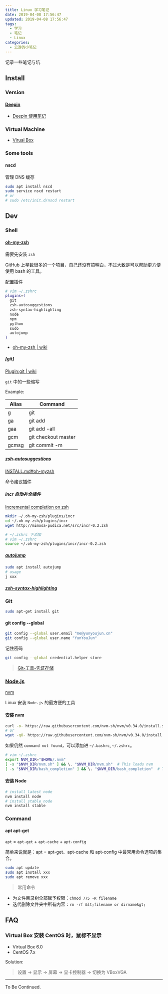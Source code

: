 ```yaml
---
title: Linux 学习笔记
date: 2019-04-08 17:56:47
updated: 2019-04-08 17:56:47
tags:
  - 学习
  - 笔记
  - Linux
categories:
  - 云游的小笔记
---
```


记录一些笔记与坑

<!-- more -->

## Install

### Version

#### [Deepin](https://www.deepin.org/)

- [Deepin 使用笔记](../deepin-use-note/)

### Virtual Machine

- [Virual Box](https://www.virtualbox.org/)

### Some tools

#### nscd

管理 DNS 缓存

```sh
sudo apt install nscd
sudo service nscd restart
# or
# sudo /etc/init.d/nscd restart
```

## Dev

### Shell

#### [oh-my-zsh](https://github.com/robbyrussell/oh-my-zsh)

需要先安装 `zsh`

GitHub 上星数很多的一个项目，自己还没有搞明白，不过大致是可以帮助更方便使用 bash 的工具。

配置插件

```sh
# vim ~/.zshrc
plugins=(
  git
  zsh-autosuggestions
  zsh-syntax-highlighting
  node
  npm
  python
  sudo
  autojump
)
```

- [oh-my-zsh | wiki](https://github.com/robbyrussell/oh-my-zsh/wiki)

##### [git]

[Plugin:git | wiki](https://github.com/robbyrussell/oh-my-zsh/wiki/Plugin:git)

`git` 中的一些缩写

Example:

|Alias|Command|
|-----|-------|
| g | git |
| ga | git add |
| gaa | git add -all|
| gcm | git checkout master |
| gcmsg | git commit -m |


##### [zsh-autosuggestions](https://github.com/zsh-users/zsh-autosuggestions)

[INSTALL.md#oh-myzsh](https://github.com/zsh-users/zsh-autosuggestions/blob/master/INSTALL.md#oh-my-zsh)

命令建议插件

##### incr 自动补全插件

[Incremental completion on zsh](http://mimosa-pudica.net/zsh-incremental.html)

```sh
mkdir ~/.oh-my-zsh/plugins/incr
cd ~/.oh-my-zsh/plugins/incr
wget http://mimosa-pudica.net/src/incr-0.2.zsh
```

```sh
# ~/.zshrc 下添加
# vim ~/.zshrc
source ~/.oh-my-zsh/plugins/incr/incr-0.2.zsh
```

##### [autojump](https://github.com/robbyrussell/oh-my-zsh/tree/master/plugins/autojump)

```sh
sudo apt install autojump
# usage
j xxx
```

##### [zsh-syntax-highlighting](https://github.com/zsh-users/zsh-syntax-highlighting)

### Git

```sh
sudo apt-get install git
```

#### git config --global

```sh
git config --global user.email "me@yunyoujun.cn"
git config --global user.name "YunYouJun"
```

记住密码

```sh
git config --global credential.helper store
```

> [Git-工具-凭证存储](https://git-scm.com/book/zh/v2/Git-%E5%B7%A5%E5%85%B7-%E5%87%AD%E8%AF%81%E5%AD%98%E5%82%A8)

### [Node.js](https://github.com/nodejs/help/wiki/Installation)

[nvm](https://github.com/nvm-sh/nvm)

Linux 安装 `Node.js` 的最方便的工具

#### 安装 nvm

```sh
curl -o- https://raw.githubusercontent.com/nvm-sh/nvm/v0.34.0/install.sh | bash
# or
wget -qO- https://raw.githubusercontent.com/nvm-sh/nvm/v0.34.0/install.sh | bash
```

如果仍然 `command not found`，可以添加进 `~/.bashrc`, `~/.zshrc`。

```sh
# vim ~/.zshrc
export NVM_DIR="$HOME/.nvm"
[ -s "$NVM_DIR/nvm.sh" ] && \. "$NVM_DIR/nvm.sh"  # This loads nvm
[ -s "$NVM_DIR/bash_completion" ] && \. "$NVM_DIR/bash_completion"  # This loads nvm bash_completion
```

#### 安装 Node

```sh
# install latest node
nvm install node
# install stable node
nvm install stable
```

### Command

#### apt apt-get

`apt` = `apt-get` + `apt-cache` + `apt-config`

简单来说就是：apt = apt-get、apt-cache 和 apt-config 中最常用命令选项的集合。

```sh
sudo apt update
sudo apt install xxx
sudo apt remove xxx
```

> 常用命令

- 为文件目录树全部赋予权限：`chmod 775 -R filename`
- 迭代删除文件夹中所有内容：`rm -rf &lt;filename or dirname&gt;`

## FAQ

### Virtual Box 安装 CentOS 时，鼠标不显示

- Virtual Box 6.0
- CentOS 7.x

Solution:

> 设置 -> 显示 -> 屏幕 -> 显卡控制器 -> 切换为 VBoxVGA

---

To Be Continued.